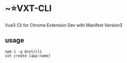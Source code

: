 # ~⭐VXT-CLI

Vue3 Cli for Chrome Extension Dev with Manifest Version3

## usage

```shell
npm i -g @vxt/cli
vxt create [app-name]
```